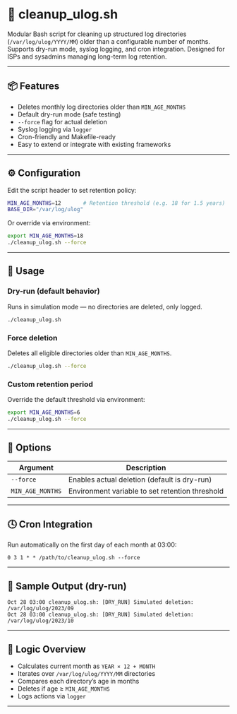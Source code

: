 # 🧹 cleanup_ulog.sh

Modular Bash script for cleaning up structured log directories (`/var/log/ulog/YYYY/MM`) older than a configurable number of months.  
Supports dry-run mode, syslog logging, and cron integration. Designed for ISPs and sysadmins managing long-term log retention.

---

## 📦 Features

- Deletes monthly log directories older than `MIN_AGE_MONTHS`
- Default dry-run mode (safe testing)
- `--force` flag for actual deletion
- Syslog logging via `logger`
- Cron-friendly and Makefile-ready
- Easy to extend or integrate with existing frameworks

---

## ⚙️ Configuration

Edit the script header to set retention policy:

```bash
MIN_AGE_MONTHS=12       # Retention threshold (e.g. 18 for 1.5 years)
BASE_DIR="/var/log/ulog"
```

Or override via environment:

```bash
export MIN_AGE_MONTHS=18
./cleanup_ulog.sh --force
```

---

## 🚀 Usage

### Dry-run (default behavior)
Runs in simulation mode — no directories are deleted, only logged.

```bash
./cleanup_ulog.sh
```

### Force deletion
Deletes all eligible directories older than `MIN_AGE_MONTHS`.

```bash
./cleanup_ulog.sh --force
```

### Custom retention period
Override the default threshold via environment:

```bash
export MIN_AGE_MONTHS=6
./cleanup_ulog.sh --force
```

---

## 🧾 Options

| Argument       | Description                                      |
|----------------|--------------------------------------------------|
| `--force`      | Enables actual deletion (default is dry-run)     |
| `MIN_AGE_MONTHS` | Environment variable to set retention threshold |

---

## 🕓 Cron Integration

Run automatically on the first day of each month at 03:00:

```cron
0 3 1 * * /path/to/cleanup_ulog.sh --force
```

---

## 🧪 Sample Output (dry-run)

```text
Oct 28 03:00 cleanup_ulog.sh: [DRY_RUN] Simulated deletion: /var/log/ulog/2023/09
Oct 28 03:00 cleanup_ulog.sh: [DRY_RUN] Simulated deletion: /var/log/ulog/2023/10
```

---

## 🧠 Logic Overview

- Calculates current month as `YEAR × 12 + MONTH`
- Iterates over `/var/log/ulog/YYYY/MM` directories
- Compares each directory’s age in months
- Deletes if age ≥ `MIN_AGE_MONTHS`
- Logs actions via `logger`

---

